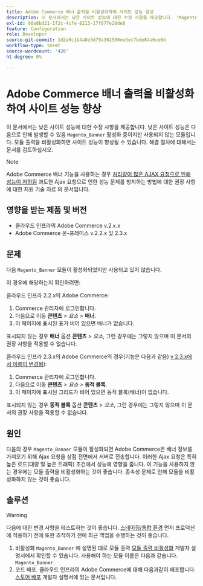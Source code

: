 ```yaml
---
title: Adobe Commerce 배너 출력을 비활성화하여 사이트 성능 향상
description: 이 문서에서는 낮은 사이트 성능에 대한 수정 사항을 제공합니다. 'Magento_배너' 모듈은 활성화되지만 사용되지 않으므로 사이트 성능이 저하될 수 있습니다. 모듈 출력을 비활성화하면 사이트 성능이 향상될 수 있습니다. 해결 절차에 대해서는 문서를 검토하십시오.
exl-id: 90a8bd21-1f2c-4cfe-8213-17f877e20de8
feature: Configuration
role: Developer
source-git-commit: 1d2e0c1b4a8e3d79a362500ee3ec7bde84a6ce0d
workflow-type: tm+mt
source-wordcount: '426'
ht-degree: 0%

---
```


# Adobe Commerce 배너 출력을 비활성화하여 사이트 성능 향상

이 문서에서는 낮은 사이트 성능에 대한 수정 사항을 제공합니다. 낮은 사이트 성능은 다음으로 인해 발생할 수 있음 `Magento_Banner` 활성화 중이지만 사용되지 않는 모듈입니다. 모듈 출력을 비활성화하면 사이트 성능이 향상될 수 있습니다. 해결 절차에 대해서는 문서를 검토하십시오.

>[!NOTE]
>
>Adobe Commerce 배너 기능을 사용하는 경우 [처리량이 많은 AJAX 요청으로 인해 성능이 저하됨](/help/troubleshooting/miscellaneous/high-throughput-ajax-requests-cause-poor-performance.md) 과도한 Ajax 요청으로 인한 성능 문제를 방지하는 방법에 대한 권장 사항에 대한 지원 기술 자료 의 문서입니다.

## 영향을 받는 제품 및 버전

* 클라우드 인프라의 Adobe Commerce v.2.x.x
* Adobe Commerce 온-프레미스 v.2.2.x 및 2.3.x

## 문제

다음 `Magento_Banner` 모듈이 활성화되었지만 사용되고 있지 않습니다.

이 경우에 해당하는지 확인하려면:

클라우드 인프라 2.2.x의 Adobe Commerce:

1. Commerce 관리자에 로그인합니다.
1. 다음으로 이동 **콘텐츠** > *요소* > **배너**.
1. 이 페이지에 표시된 표가 비어 있으면 배너가 없습니다.

표시되지 않는 경우 **배너** 옵션 **콘텐츠** > *요소*, 그런 경우에는 그렇지 않으며 이 문서의 권장 사항을 적용할 수 없습니다.

클라우드 인프라 2.3.x의 Adobe Commerce의 경우(기능은 다음과 같음) [v 2.3.x에서 이름이 변경됨](https://devdocs.magento.com/guides/v2.3/release-notes/ReleaseNotes2.3.0Commerce.html#banner-now-dynamic-block)):

1. Commerce 관리자에 로그인합니다.
1. 다음으로 이동 **콘텐츠** > *요소 >*  **동적 블록**.
1. 이 페이지에 표시된 그리드가 비어 있으면 동적 블록(배너)이 없습니다.

표시되지 않는 경우 **동적 블록** 옵션 **콘텐츠** > *요소*, 그런 경우에는 그렇지 않으며 이 문서의 권장 사항을 적용할 수 없습니다.

## 원인

다음의 경우 `Magento_Banner` 모듈이 활성화되면 Adobe Commerce은 배너 정보를 가져오기 위해 Ajax 요청을 상점 전면에서 서버로 전송합니다. 이러한 Ajax 요청은 특히 높은 로드(대량 및 높은 트래픽) 조건에서 성능에 영향을 줍니다. 이 기능을 사용하지 않는 경우에는 모듈 출력을 비활성화하는 것이 좋습니다. 종속성 문제로 인해 모듈을 비활성화하지 않는 것이 좋습니다.

## 솔루션

>[!WARNING]
>
>다음에 대한 변경 사항을 테스트하는 것이 좋습니다. [스테이징/통합 환경](/help/announcements/adobe-commerce-announcements/integration-environment-enhancement-request-pro-and-starter.md) 먼저 프로덕션에 적용하기 전에 또한 조작하기 전에 최근 백업을 수행하는 것이 좋습니다.

1. 비활성화 `Magento_Banner` 에 설명된 대로 모듈 출력 [모듈 출력 비활성화](https://devdocs.magento.com/guides/v2.3/config-guide/config/disable-module-output.html) 개발자 설명서에서 확인할 수 있습니다. 사용해야 하는 모듈 이름은 다음과 같습니다. `Magento_Banner`.
1. 코드 배포. 클라우드 인프라의 Adobe Commerce에 대해 다음과같이 배포합니다. [스토어 배포](https://devdocs.magento.com/guides/v2.3/cloud/live/stage-prod-live.html) 개발자 설명서에 있는 문서입니다.
